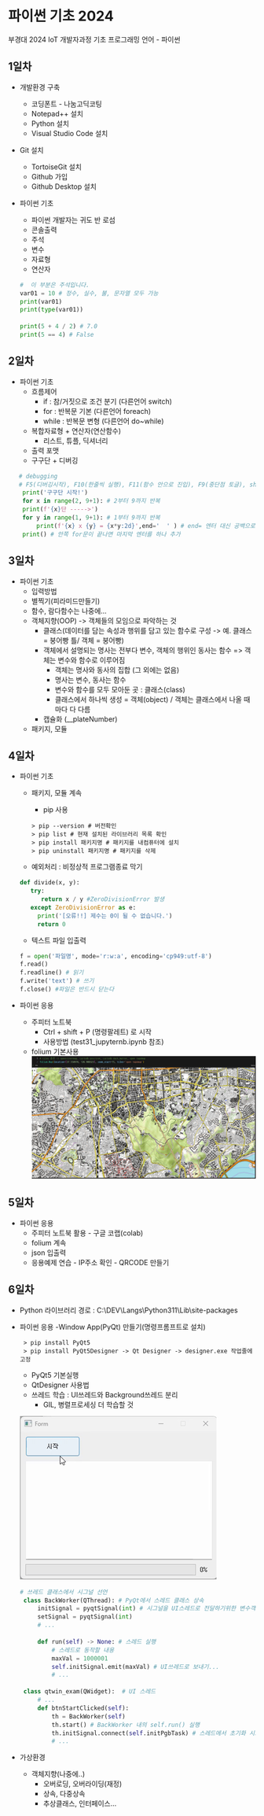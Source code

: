 # 파이썬 기초 2024
부경대 2024 IoT 개발자과정 기초 프로그래밍 언어 - 파이썬

## 1일차
- 개발환경 구축
   - 코딩폰트 - 나눔고딕코팅
   - Notepad++ 설치
   - Python 설치
   - Visual Studio Code 설치
- Git 설치
    - TortoiseGit 설치
    - Github 가입
    - Github Desktop 설치

- 파이썬 기초
    - 파이썬 개발자는 귀도 반 로섬
    - 콘솔출력
    - 주석   
    - 변수
    - 자료형
    - 연산자

    ```python
    #  이 부분은 주석입니다.
    var01 = 10 # 정수, 실수, 불, 문자열 모두 가능
    print(var01)
    print(type(var01))

    print(5 + 4 / 2) # 7.0
    print(5 == 4) # False
    ```
## 2일차
- 파이썬 기초
   - 흐름제어
      - if : 참/거짓으로 조건 분기 (다른언어 switch)
      - for : 반복문 기본 (다른언어 foreach)
      - while : 반복문 변형 (다른언어 do~while)
   - 복합자료형 + 연산자(연산함수)
        - 리스트, 튜플, 딕셔너리
   - 출력 포맷     
   - 구구단 + 디버깅

```python
   # debugging 
   # F5(디버깅시작), F10(한줄씩 실행), F11(함수 안으로 진입), F9(중단점 토글), shift F5(디버깅 종료)
    print('구구단 시작!')
    for x in range(2, 9+1): # 2부터 9까지 반복
    print(f'{x}단 ----->')
    for y in range(1, 9+1): # 1부터 9까지 반복
        print(f'{x} x {y} = {x*y:2d}',end='  ' ) # end= 엔터 대신 공백으로 변경
    print() # 안쪽 for문이 끝나면 마지막 엔터를 하나 추가   
```


## 3일차
- 파이썬 기초
     - 입력방법 
     - 별찍기(피라미드만들기)
     - 함수, 람다함수는 나중에...
     - 객체지향(OOP) -> 객체들의 모임으로 파악하는 것 
        - 클래스(데이터를 담는 속성과 행위를 담고 있는 함수로 구성 -> 예. 클래스 = 붕어빵 틀/ 객체 = 붕어빵)
        - 객체에서 설명되는 명사는 전부다 변수, 객체의 행위인 동사는 함수 => 객체는 변수와 함수로 이루어짐
          - 객체는 명사와 동사의 집합 (그 외에는 없음)
          - 명사는 변수, 동사는 함수
          - 변수와 함수를 모두 모아둔 곳 : 클래스(class)
          - 클래스에서 하나씩 생성 = 객체(object) / 객체는 클래스에서 나올 때마다 다 다름
        - 캡슐화 (__plateNumber)
     - 패키지, 모듈

## 4일차
- 파이썬 기초
     - 패키지, 모듈 계속
          - pip 사용

          ```shell
          > pip --version # 버전확인
          > pip list # 현재 설치된 라이브러리 목록 확인
          > pip install 패키지명 # 패키지를 내컴퓨터에 설치
          > pip uninstall 패키지명 # 패키지를 삭제   
          ```
     - 예외처리 : 비정상적 프로그램종료 막기

   ```python
   def divide(x, y):
      try:
         return x / y #ZeroDivisionError 발생
      except ZeroDivisionError as e:
        print('[오류!!] 제수는 0이 될 수 없습니다.')
        return 0 
   ```
     - 텍스트 파일 입출력

   ```python
   f = open('파일명', mode='r:w:a', encoding='cp949:utf-8')
   f.read()
   f.readline() # 읽기
   f.write('text') # 쓰기
   f.close() #파일은 반드시 닫는다
   ```
     
- 파이썬 응용
     - 주피터 노트북
          - Ctrl + shift + P (명령팔레트) 로 시작
          - 사용방법 (test31_jupyternb.ipynb 참조)
     - folium 기본사용
     ![folium 사용법](https://raw.githubusercontent.com/qkrskdusdlqslek/basic-python-2024/main/images/python_001.png) 
     

## 5일차
- 파이썬 응용
    - 주피터 노트북 활용 - 구글 코랩(colab)
    - folium 계속
    - json 입출력
    - 응용예제 연습
          - IP주소 확인
          - QRCODE 만들기

## 6일차
- Python 라이브러리 경로 : C:\DEV\Langs\Python311\Lib\site-packages
- 파이썬 응용
    -Window App(PyQt) 만들기(명령프롬프트로 설치)

   ```shell
    > pip install PyQt5
    > pip install PyQt5Designer -> Qt Designer -> designer.exe 작업줄에 고정
   ```
        
     - PyQt5 기본실행
     - QtDesigner 사용법
     - 쓰레드 학습 : UI쓰레드와 Background쓰레드 분리
         - GIL, 병렬프로세싱 더 학습할 것

     ![쓰레드예제](https://raw.githubusercontent.com/qkrskdusdlqslek/basic-python-2024/main/images/python_002.gif)

   ```python
   # 쓰레드 클래스에서 시그널 선언
    class BackWorker(QThread): # PyQt에서 스레드 클래스 상속
        initSignal = pyqtSignal(int) # 시그널을 UI스레드로 전달하기위한 변수객체
        setSignal = pyqtSignal(int)
        # ...

        def run(self) -> None: # 스레드 실행
            # 스레드로 동작할 내용
            maxVal = 1000001
            self.initSignal.emit(maxVal) # UI쓰레드로 보내기...
            # ...

    class qtwin_exam(QWidget):  # UI 스레드
        # ...
        def btnStartClicked(self):
            th = BackWorker(self)
            th.start() # BackWorker 내의 self.run() 실행
            th.initSignal.connect(self.initPgbTask) # 스레드에서 초기화 시그널이 오면 initPgbTask 슬롯함수가 대신 처리
            # ...    
   ```

          

- 가상환경



   - 객체지향(나중에..)
        - 오버로딩, 오버라이딩(재정)
        - 상속, 다중상속
        - 추상클래스, 인터페이스...
       



